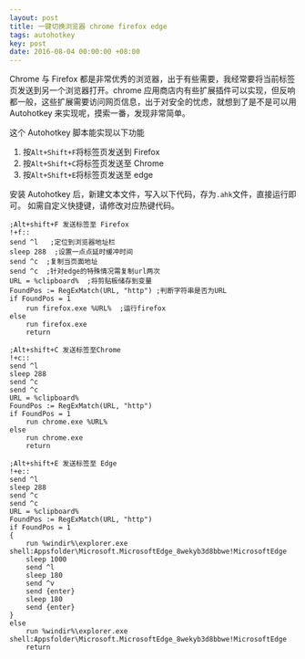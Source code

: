 ```yaml
---
layout: post
title: 一键切换浏览器 chrome firefox edge
tags: autohotkey
key: post
date: 2016-08-04 00:00:00 +08:00
---
```


Chrome 与 Firefox 都是非常优秀的浏览器，出于有些需要，我经常要将当前标签页发送到另一个浏览器打开。chrome 应用商店内有些扩展插件可以实现，但反响都一般，这些扩展需要访问网页信息，出于对安全的忧虑，就想到了是不是可以用 Autohotkey 来实现呢，摸索一番，发现非常简单。

这个 Autohotkey 脚本能实现以下功能

1. 按`Alt+Shift+F`将标签页发送到 Firefox
1. 按`Alt+Shift+C`将标签页发送至 Chrome
1. 按`Alt+Shift+E`将标签页发送至 edge


安装 Autohotkey 后，新建文本文件，写入以下代码，存为`.ahk`文件，直接运行即可。
如需自定义快捷键，请修改对应热键代码。

```
;Alt+shift+F 发送标签至 Firefox
!+f::
send ^l   ;定位到浏览器地址栏
sleep 288  ;设置一点点延时缓冲时间
send ^c  ;复制当页面地址
send ^c  ;针对edge的特殊情况需复制url两次
URL = %clipboard%  ;将剪贴板储存到变量
FoundPos := RegExMatch(URL, "http") ;判断字符串是否为URL
if FoundPos = 1
	run firefox.exe %URL%  ;运行firefox
else
	run firefox.exe
	return

;Alt+shift+C 发送标签至Chrome
!+c::
send ^l
sleep 288
send ^c
send ^c
URL = %clipboard%
FoundPos := RegExMatch(URL, "http")
if FoundPos = 1
	run chrome.exe %URL%
else
	run chrome.exe
	return

;Alt+shift+E 发送标签至 Edge
!+e::
send ^l
sleep 288
send ^c
send ^c
URL = %clipboard%
FoundPos := RegExMatch(URL, "http")
if FoundPos = 1
{
	run %windir%\explorer.exe shell:Appsfolder\Microsoft.MicrosoftEdge_8wekyb3d8bbwe!MicrosoftEdge
	sleep 1000
	send ^l
    sleep 180
	send ^v
	send {enter}
	sleep 180
	send {enter}
}
else
	run %windir%\explorer.exe shell:Appsfolder\Microsoft.MicrosoftEdge_8wekyb3d8bbwe!MicrosoftEdge
	return
```